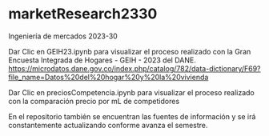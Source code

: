 # marketResearch2330

Ingeniería de mercados 2023-30

Dar Clic en GEIH23.ipynb para visualizar el proceso realizado con la Gran Encuesta Integrada de Hogares - GEIH - 2023 del DANE. 
https://microdatos.dane.gov.co/index.php/catalog/782/data-dictionary/F69?file_name=Datos%20del%20hogar%20y%20la%20vivienda

Dar Clic en preciosCompetencia.ipynb para visualizar el proceso realizado con la comparación precio por mL de competidores

En el repositorio también se encuentran las fuentes de información y se irá constantemente actualizando conforme avanza el semestre.
